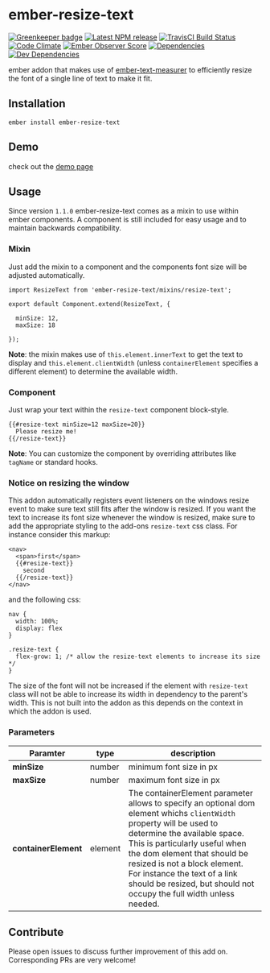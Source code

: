 # ember-resize-text

[![Greenkeeper badge](https://badges.greenkeeper.io/st-h/ember-resize-text.svg)](https://greenkeeper.io/)
[![Latest NPM release][npm-badge]][npm-badge-url]
[![TravisCI Build Status][travis-badge]][travis-badge-url]
[![Code Climate][codeclimate-badge]][codeclimate-badge-url]
[![Ember Observer Score][ember-observer-badge]][ember-observer-badge-url]
[![Dependencies][dependencies-badge]][dependencies-badge-url]
[![Dev Dependencies][devDependencies-badge]][devDependencies-badge-url]

ember addon that makes use of [ember-text-measurer](https://github.com/cibernox/ember-text-measurer) to efficiently resize the font of a single line of text to make it fit.

## Installation

`ember install ember-resize-text`

## Demo

check out the [demo page](https://st-h.github.io/ember-resize-text/)

## Usage

Since version `1.1.0` ember-resize-text comes as a mixin to use within ember components. A component is still included for easy usage and to maintain backwards compatibility.

### Mixin

Just add the mixin to a component and the components font size will be adjusted automatically.
```
import ResizeText from 'ember-resize-text/mixins/resize-text';

export default Component.extend(ResizeText, {

  minSize: 12,
  maxSize: 18

});
```

**Note**: the mixin makes use of `this.element.innerText` to get the text to display and `this.element.clientWidth` (unless `containerElement` specifies a different element) to determine the available width.

### Component

Just wrap your text within the `resize-text` component block-style.
```
{{#resize-text minSize=12 maxSize=20}}
  Please resize me!
{{/resize-text}}
```
**Note**: You can customize the component by overriding attributes like `tagName` or standard hooks.

### Notice on resizing the window

This addon automatically registers event listeners on the windows resize event to make sure text still fits after the window is resized. If you want the text to increase its font size whenever the window is resized, make sure to add the appropriate styling to the add-ons `resize-text` css class. For instance consider this markup:

```
<nav>
  <span>first</span>
  {{#resize-text}}
    second
  {{/resize-text}}
</nav>
```
and the following css:
```
nav {
  width: 100%;
  display: flex
}

.resize-text {
  flex-grow: 1; /* allow the resize-text elements to increase its size */
}
```
The size of the font will not be increased if the element with `resize-text` class will not be able to increase its width in dependency to the parent's width. This is not built into the addon as this depends on the context in which the addon is used.

### Parameters
|Paramter|type|description
|-|-|-|
|**minSize**| number | minimum font size in px |
|**maxSize**| number | maximum font size in px |
|**containerElement**| element | The containerElement parameter allows to specify an optional dom element whichs `clientWidth` property will be used to determine the available space. This is particularly useful when the dom element that should be resized is not a block element. For instance the text of a link should be resized, but should not occupy the full width unless needed.

## Contribute

Please open issues to discuss further improvement of this add on. Corresponding PRs are very welcome!

[npm-badge]: https://img.shields.io/npm/v/ember-resize-text.svg
[npm-badge-url]: https://www.npmjs.com/package/ember-resize-text
[travis-badge]: https://img.shields.io/travis/st-h/ember-resize-text/master.svg?label=TravisCI
[travis-badge-url]: https://travis-ci.org/st-h/ember-resize-text
[codeclimate-badge]: https://api.codeclimate.com/v1/badges/8688ab1cea89cb7cb918/maintainability
[codeclimate-badge-url]: https://codeclimate.com/github/st-h/ember-resize-text/maintainability
[ember-observer-badge]: http://emberobserver.com/badges/ember-resize-text.svg
[ember-observer-badge-url]: http://emberobserver.com/addons/ember-resize-text
[dependencies-badge]: https://img.shields.io/david/st-h/ember-resize-text.svg
[dependencies-badge-url]: https://david-dm.org/st-h/ember-resize-text
[devDependencies-badge]: https://img.shields.io/david/dev/st-h/ember-resize-text.svg
[devDependencies-badge-url]: https://david-dm.org/st-h/ember-resize-text#info=devDependencies
